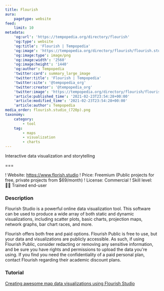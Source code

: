 ```yaml
---
title: Flourish
aura:
    pagetype: website
feed:
    limit: 10
metadata:
    'og:url': 'https://tempopedia.org/directory/flourish'
    'og:type': website
    'og:title': 'Flourish | Tempopedia'
    'og:image': 'https://tempopedia.org/directory/flourish/flourish.studio_(720p).png'
    'og:image:type': image/png
    'og:image:width': '2560'
    'og:image:height': '1440'
    'og:author': Tempopedia
    'twitter:card': summary_large_image
    'twitter:title': 'Flourish | Tempopedia'
    'twitter:site': '@tempopedia_org'
    'twitter:creator': '@tempopedia_org'
    'twitter:image': 'https://tempopedia.org/directory/flourish/flourish.studio_(720p).png'
    'article:published_time': '2021-02-23T23:54:28+00:00'
    'article:modified_time': '2021-02-23T23:54:28+00:00'
    'article:author': Tempopedia
media_order: flourish.studio_(720p).png
taxonomy:
    category:
        - tool
    tag:
        - maps
        - visualization
        - charts
---
```


Interactive data visualization and storytelling

===

! Website: https://www.florish.studio
! Price: Freemium (Public projects for free, private projects from $69/month)
! License: Commercial
! Skill level: 🏋️‍♀️ Trained end-user

### Description

Flourish Studio is a powerful online data visualization tool. This software can be used to produce a wide array of both static and dynamic visualizations, including scatter plots, basic charts, projection maps, network graphs, bar chart races, and more.

Flourish offers both free and paid options. Flourish Public is free to use, but your data and visualizations are publicly accessible. As such, if using Flourish Public, consider redacting or removing any sensitive information, and be sure you have rights and permissions to upload the data you're using. If you find you need the confidentiality of a paid personal plan, contact Flourish regarding their academic discount plans.

### Tutorial
[Creating awesome map data visualizations using Flourish Studio](https://towardsdatascience.com/creating-awesome-map-data-visualizations-using-flourish-studio-6410a8e01c74)